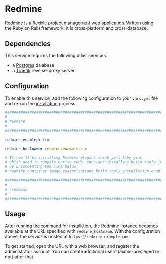 <!--
SPDX-FileCopyrightText: 2023 Nikita Chernyi
SPDX-FileCopyrightText: 2024 Slavi Pantaleev
SPDX-FileCopyrightText: 2025 Suguru Hirahara

SPDX-License-Identifier: AGPL-3.0-or-later
-->

# Redmine

[Redmine](https://redmine.org/) is a flexible project management web application. Written using the Ruby on Rails framework, it is cross-platform and cross-database.

## Dependencies

This service requires the following other services:

- a [Postgres](postgres.md) database
- a [Traefik](traefik.md) reverse-proxy server


## Configuration

To enable this service, add the following configuration to your `vars.yml` file and re-run the [installation](../installing.md) process:

```yaml
########################################################################
#                                                                      #
# redmine                                                              #
#                                                                      #
########################################################################

redmine_enabled: true

redmine_hostname: redmine.example.com

# If you'll be installing Redmine plugins which pull Ruby gems,
# which need to compile native code, consider installing build tools in the container image,
# by uncommenting the line below.
# redmine_container_image_customizations_build_tools_installation_enabled: true

########################################################################
#                                                                      #
# /redmine                                                             #
#                                                                      #
########################################################################
```

## Usage

After running the command for installation, the Redmine instance becomes available at the URL specified with `redmine_hostname`. With the configuration above, the service is hosted at `https://redmine.example.com`.

To get started, open the URL with a web browser, and register the administrator account. You can create additional users (admin-privileged or not) after that.
